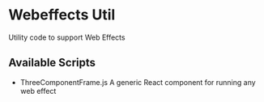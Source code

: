 # Webeffects Util

Utility code to support Web Effects

## Available Scripts

- ThreeComponentFrame.js
  A generic React component for running any web effect